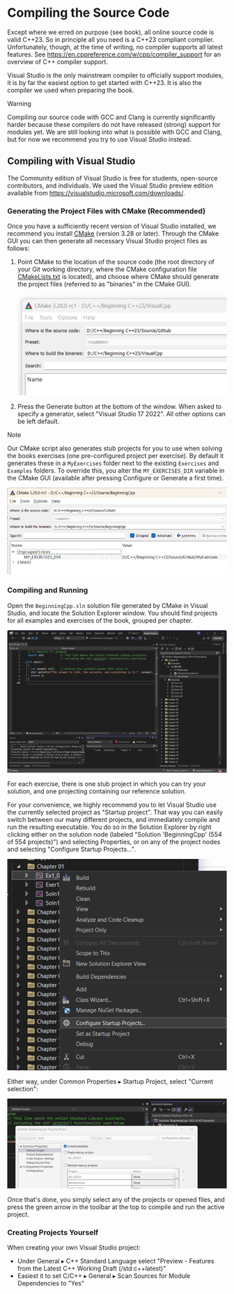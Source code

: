 # Compiling the Source Code

Except where we erred on purpose (see book), all online source code is valid C++23.
So in principle all you need is a C++23 compliant compiler.
Unfortunately, though, at the time of writing, no compiler supports all latest features.
See https://en.cppreference.com/w/cpp/compiler_support for an overview of C++ compiler support.

Visual Studio is the only mainstream compiler to officially support modules,
it is by far the easiest option to get started with C++23.
It is also the compiler we used when preparing the book.

> [!WARNING] 
> Compiling our source code with GCC and Clang is currently significantly harder because 
> these compilers do not have released (strong) support for modules yet.
> We are still looking into what is possible with GCC and Clang,
> but for now we recommend you try to use Visual Studio instead.

## Compiling with Visual Studio

The Community edition of Visual Studio is free for students, open-source contributors, and individuals.
We used the Visual Studio preview edition available from https://visualstudio.microsoft.com/downloads/.

### Generating the Project Files with CMake (Recommended)

Once you have a sufficiently recent version of Visual Studio installed, 
we recommend you install [CMake](https://cmake.org/download/) (version 3.28 or later).
Through the CMake GUI you can then generate all necessary Visual Studio project files as follows:

1. Point CMake to the location of the source code 
   (the root directory of your Git working directory,
   where the CMake configuration file [CMakeLists.txt](./CMakeLists.txt) is located),
   and choose where CMake should generate the project files 
   (referred to as "binaries" in the CMake GUI).
   
   <img src="Images/CMakeGui.png" alt="CMake GUI"/>
   
1. Press the Generate button at the bottom of the window.
   When asked to specify a generator, select "Visual Studio 17 2022".
   All other options can be left default.
   
> [!NOTE]
> Our CMake script also generates stub projects for you to use when solving the books exercises
> (one pre-configured project per exercise).
> By default it generates these in a `MyExercises` folder 
> next to the existing `Exercises` and `Examples` folders.
> To override this, you alter the `MY_EXERCISES_DIR` variable in the CMake GUI 
> (available after pressing Configure or Generate a first time).

<img src="Images/MyExercises.png" alt="Configuring path to MyExercises"/>

### Compiling and Running 

Open the `BeginningCpp.sln` solution file generated by CMake in Visual Studio,
and locate the Solution Explorer window.
You should find projects for all examples and exercises of the book, grouped per chapter.

<img src="Images/VisualStudio.png" alt="Visual Studio solution"/>

For each exercise, there is one stub project in which you can try your solution,
and one projecting containing our reference solution.
   
For your convenience, 
we highly recommend you to let Visual Studio use the currently selected project as "Startup project".
That way you can easily switch between our many different projects, 
and immediately compile and run the resulting executable.
You do so in the Solution Explorer by right clicking 
either on the solution node (labeled "Solution 'BeginningCpp' (554 of 554 projects)") and selecting Properties,
or on any of the project nodes and selecting "Configure Startup Projects...".
   
<img src="Images/ConfigureStartupProjects.png" alt="Select Configuring Startup Projects..."/>
   
Either way, under Common Properties &blacktriangleright; Startup Project, select "Current selection":
   
<img src="Images/StartupProject.png" alt="Select Current Selection for the Startup Project"/>
   
Once that's done, you simply select any of the projects or opened files, 
and press the green arrow in the toolbar at the top to compile and run the active project.

### Creating Projects Yourself

When creating your own Visual Studio project:
- Under General &blacktriangleright; C++ Standard Language select "Preview - Features from the Latest C++ Working Draft (/std:c++latest)"
- Easiest it to set C/C++ &blacktriangleright; General &blacktriangleright; Scan Sources for Module Dependencies to "Yes"
